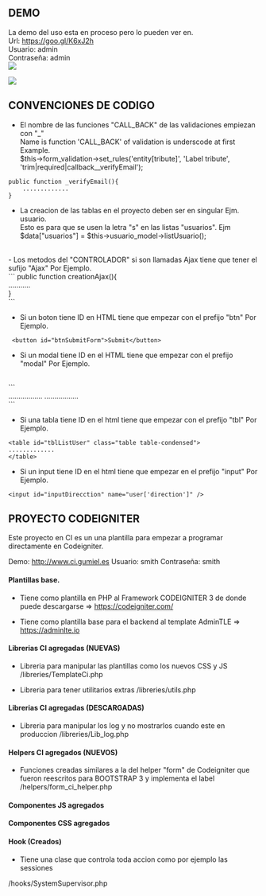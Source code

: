## DEMO
La demo del uso esta en proceso pero lo pueden ver en.<br>
Url: https://goo.gl/K6xJ2h<br>
Usuario: admin<br>
Contraseña: admin<br>
<img src="http://res.cloudinary.com/daid2fusr/image/upload/v1526505003/inicio_cvrqjv.jpg" >

<img src="http://res.cloudinary.com/daid2fusr/image/upload/v1526504520/lista_usuarios_pcq23q.jpg" >

## CONVENCIONES DE CODIGO
- El nombre de las funciones "CALL_BACK" de las validaciones empiezan con "_" <br>
Name is function 'CALL_BACK' of validation is underscode at first<br>
Example.<br>
$this->form_validation->set_rules('entity[tribute]', 'Label tribute', 'trim|required|callback__verifyEmail');<br>

```
public function _verifyEmail(){
	.............
}
```
- La creacion de las tablas en el proyecto deben ser en singular Ejm. usuario.<br>
Esto es para que se usen la letra "s" en las listas "usuarios". Ejm $data["usuarios"] = $this->usuario_model->listUsuario();<br>
<br>
- Los metodos del "CONTROLADOR" si son llamadas Ajax tiene que tener el sufijo "Ajax" Por Ejemplo.<br>
```
public function creationAjax(){<br>
    ...........	<br>
}<br>
```


- Si un boton tiene ID en HTML tiene que empezar con el prefijo "btn" Por Ejemplo.<br>
```
 <button id="btnSubmitForm">Submit</button>
```

- Si un modal tiene ID en el HTML tiene que empezar con el prefijo "modal" Por Ejemplo.
<br>
```
<div id="modalFormCreate" class="modal fade" role="dialog">
.................
.................
</div>
```

- Si una tabla tiene ID en el html tiene que empezar con el prefijo "tbl" Por Ejemplo.<br>
```
<table id="tblListUser" class="table table-condensed">
.............
</table>
```

- Si un input tiene ID en el html tiene que empezar en el prefijo "input" Por Ejemplo.<br>
```
<input id="inputDirecction" name="user['direction']" />
```

## PROYECTO CODEIGNITER
Este proyecto en CI es un una plantilla para empezar a programar directamente en Codeigniter.


Demo: http://www.ci.gumiel.es
Usuario: smith
Contraseña: smith



#### Plantillas base.

- Tiene como plantilla en PHP al Framework CODEIGNITER 3 de donde puede descargarse => https://codeigniter.com/

- Tiene como plantilla base para el backend al template AdminTLE => https://adminlte.io 

#### Librerias CI agregadas (NUEVAS)

- Libreria para manipular las plantillas como los nuevos CSS y JS 
/libreries/TemplateCi.php

- Libreria para tener utilitarios extras 
/libreries/utils.php


#### Librerias CI agregadas (DESCARGADAS)

- Libreria para manipular los log y no mostrarlos cuando este en produccion 
/libreries/Lib_log.php

#### Helpers CI agregados (NUEVOS)

- Funciones creadas similares a la del helper "form" de Codeigniter que fueron reescritos para BOOTSTRAP 3 y implementa el label
/helpers/form_ci_helper.php

#### Componentes JS agregados

#### Componentes CSS agregados


#### Hook (Creados)
- Tiene una clase que controla toda accion como por ejemplo las sessiones

/hooks/SystemSupervisor.php
